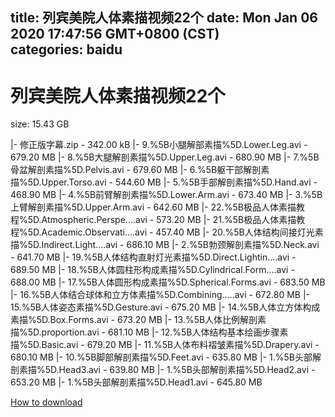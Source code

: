 
title: 列宾美院人体素描视频22个
date: Mon Jan 06 2020 17:47:56 GMT+0800 (CST)    
categories: baidu
---

# 列宾美院人体素描视频22个
size: 15.43 GB
 
 
|- 修正版字幕.zip - 342.00 kB
|- 9.%5B小腿解部素描%5D.Lower.Leg.avi - 679.20 MB
|- 8.%5B大腿解剖素描%5D.Upper.Leg.avi - 680.90 MB
|- 7.%5B骨盆解剖素描%5D.Pelvis.avi - 679.60 MB
|- 6.%5B躯干部解剖素描%5D.Upper.Torso.avi - 544.60 MB
|- 5.%5B手部解剖素描%5D.Hand.avi - 468.90 MB
|- 4.%5B前臂解剖素描%5D.Lower.Arm.avi - 673.40 MB
|- 3.%5B上臂解剖素描%5D.Upper.Arm.avi - 642.60 MB
|- 22.%5B极品人体素描教程%5D.Atmospheric.Perspe....avi - 573.20 MB
|- 21.%5B极品人体素描教程%5D.Academic.Observati....avi - 457.40 MB
|- 20.%5B人体结构间接灯光素描%5D.Indirect.Light....avi - 686.10 MB
|- 2.%5B勃颈解剖素描%5D.Neck.avi - 641.70 MB
|- 19.%5B人体结构直射灯光素描%5D.Direct.Lightin....avi - 689.50 MB
|- 18.%5B人体圆柱形构成素描%5D.Cylindrical.Form....avi - 688.00 MB
|- 17.%5B人体圆形构成素描%5D.Spherical.Forms.avi - 683.50 MB
|- 16.%5B人体结合球体和立方体素描%5D.Combining.....avi - 672.80 MB
|- 15.%5B人体姿态素描%5D.Gesture.avi - 675.20 MB
|- 14.%5B人体立方体构成素描%5D.Box.Forms.avi - 673.20 MB
|- 13.%5B人体比例解剖素描%5D.proportion.avi - 681.10 MB
|- 12.%5B人体结构基本绘画步骤素描%5D.Basic.avi - 679.20 MB
|- 11.%5B人体布料褶皱素描%5D.Drapery.avi - 680.10 MB
|- 10.%5B脚部解剖素描%5D.Feet.avi - 635.80 MB
|- 1.%5B头部解剖素描%5D.Head3.avi - 639.80 MB
|- 1.%5B头部解剖素描%5D.Head2.avi - 653.20 MB
|- 1.%5B头部解剖素描%5D.Head1.avi - 645.80 MB

[How to download](https://bpcam.bemobtrk.com/go/2ceec3aa-1ca2-46d6-b9ff-aaa5c184517c?jno=1554)